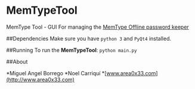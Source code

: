 # MemTypeTool
MemType Tool - GUI For managing the [MemType Offline password keeper](https://github.com/jim17/memtype)

##Dependencies
Make sure you have `python 3` and `PyQt4` installed.

##Running
To run the **MemTypeTool**:
`python main.py`

##About

*Miguel Angel Borrego
*Noel Carriquí
*[www.area0x33.com](http://www.area0x33.com)
